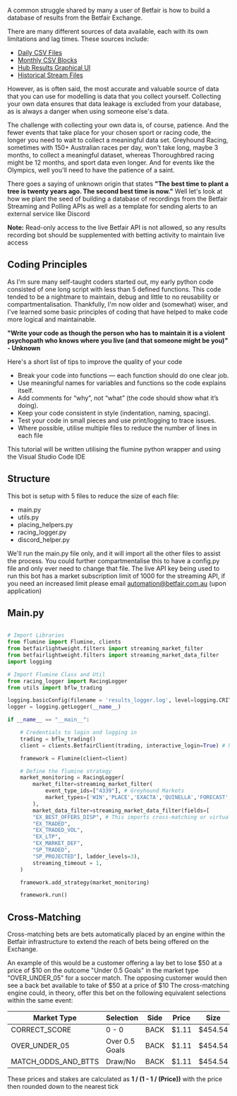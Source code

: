 A common struggle shared by many a user of Betfair is how to build a database of results from the Betfair Exchange.

There are many different sources of data available, each with its own limitations and lag times.
These sources include:

 - [Daily CSV Files](https://promo.betfair.com/betfairsp/prices) 
 - [Monthly CSV Blocks](https://betfair-datascientists.github.io/data/dataListing/)
 - [Hub Results Graphical UI](https://www.betfair.com.au/hub/racing/horse-racing/racing-results/)
 - [Historical Stream Files](https://historicdata.betfair.com/#/mydata)

However, as is often said, the most accurate and valuable source of data that you can use for modelling is data that you collect yourself.
Collecting your own data ensures that data leakage is excluded from your database, as is always a danger when using someone else's data.

The challenge with collecting your own data is, of course, patience. And the fewer events that take place for your chosen sport or racing code, the longer you need to wait to collect a meaningful data set.
Greyhound Racing, sometimes with 150+ Australian races per day, won't take long, maybe 3 months, to collect a meaningful dataset, whereas Thoroughbred racing might be 12 months, and sport data even longer.
And for events like the Olympics, well you'll need to have the patience of a saint.

There goes a saying of unknown origin that states **"The best time to plant a tree is twenty years ago. The second best time is now."**
Well let's look at how we plant the seed of building a database of recordings from the Betfair Streaming and Polling APIs as well as a template for sending alerts to an external service like Discord

**Note:** Read-only access to the live Betfair API is not allowed, so any results recording bot should be supplemented with betting activity to maintain live access

## Coding Principles

As I'm sure many self-taught coders started out, my early python code consisted of one long script with less than 5 defined functions. This code tended to be a nightmare to maintain, debug and little to no reusability or compartmentalisation. Thankfully, I'm now older and (somewhat) wiser, and I've learned some basic principles of coding that have helped to make code more logical and maintainable.

**"Write your code as though the person who has to maintain it is a violent psychopath who knows where you live (and that someone might be you)" - Unknown**

Here's a short list of tips to improve the quality of your code

 - Break your code into functions — each function should do one clear job.
 - Use meaningful names for variables and functions so the code explains itself.
 - Add comments for “why”, not “what” (the code should show what it’s doing).
 - Keep your code consistent in style (indentation, naming, spacing).
 - Test your code in small pieces and use print/logging to trace issues.
 - Where possible, utilise multiple files to reduce the number of lines in each file

This tutorial will be written utilising the flumine python wrapper and using the Visual Studio Code IDE

## Structure

This bot is setup with 5 files to reduce the size of each file:

 - main.py
 - utils.py
 - placing_helpers.py
 - racing_logger.py
 - discord_helper.py

We'll run the main.py file only, and it will import all the other files to assist the process. You could further compartmentalise this to have a config.py file and only ever need to change that file.
The live API key being used to run this bot has a market subscription limit of 1000 for the streaming API, if you need an increased limit please email automation@betfair.com.au (upon application)

## Main.py

```py title="main.py"

# Import Libraries
from flumine import Flumine, clients
from betfairlightweight.filters import streaming_market_filter
from betfairlightweight.filters import streaming_market_data_filter
import logging

# Import Flumine Class and Util
from racing_logger import RacingLogger
from utils import bflw_trading

logging.basicConfig(filename = 'results_logger.log', level=logging.CRITICAL, format='%(asctime)s:%(levelname)s:%(message)s')
logger = logging.getLogger(__name__)

if __name__ == "__main__":

    # Credentials to login and logging in 
    trading = bflw_trading()
    client = clients.BetfairClient(trading, interactive_login=True) # Not using certificates

    framework = Flumine(client=client)

    # Define the flumine strategy
    market_monitoring = RacingLogger(
        market_filter=streaming_market_filter(
            event_type_ids=["4339"], # Greyhound Markets
            market_types=['WIN','PLACE','EXACTA','QUINELLA','FORECAST','REV_FORECAST'],
        ),
        market_data_filter=streaming_market_data_filter(fields=[
        "EX_BEST_OFFERS_DISP", # This imports cross-matching or virtual bets
        "EX_TRADED",
        "EX_TRADED_VOL",
        "EX_LTP",
        "EX_MARKET_DEF",
        "SP_TRADED",
        "SP_PROJECTED"], ladder_levels=3),
        streaming_timeout = 1,
    )

    framework.add_strategy(market_monitoring)

    framework.run()

```

## Cross-Matching

Cross-matching bets are bets automatically placed by an engine within the Betfair infrastructure to extend the reach of bets being offered on the Exchange.

An example of this would be a customer offering a lay bet to lose $50 at a price of $10 on the outcome "Under 0.5 Goals" in the market type "OVER_UNDER_05" for a soccer match.
The opposing customer would then see a back bet available to take of $50 at a price of $10
The cross-matching engine could, in theory, offer this bet on the following equivalent selections within the same event:

| Market Type         | Selection            | Side | Price | Size  |
|---------------------|----------------------|------|-------|-------|
|CORRECT_SCORE        |0 - 0                 |BACK  |$1.11   |$454.54|
|OVER_UNDER_05        |Over 0.5 Goals        |BACK  |$1.11   |$454.54|
|MATCH_ODDS_AND_BTTS  |Draw/No               |BACK  |$1.11   |$454.54|

These prices and stakes are calculated as **1 / (1 - 1 / (Price))** with the price then rounded down to the nearest tick 